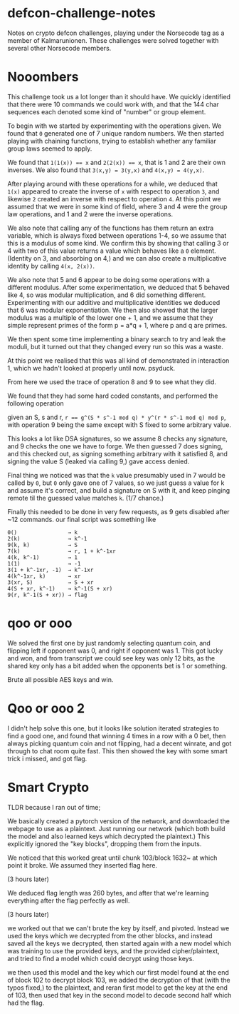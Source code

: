 # defcon-challenge-notes
Notes on crypto defcon challenges, playing under the Norsecode tag as a member of Kalmarunionen.
These challenges were solved together with several other Norsecode members.

# Nooombers
This challenge took us a lot longer than it should have. We quickly identified that there were 10 commands we could work with, and that the 144 char sequences each denoted some kind of "number" or group element.

To begin with we started by experimenting with the operations given. We found that `0` generated one of 7 unique random numbers.
We then started playing with chaining functions, trying to establish whether any familiar group laws seemed to apply.

We found that `1(1(x)) == x` and `2(2(x)) == x`, that is 1 and 2 are their own inverses. We also found that `3(x,y) = 3(y,x)` and `4(x,y) = 4(y,x)`. 

After playing around with these operations for a while, we deduced that `1(x)` appeared to create the inverse of `x` with respect to operation `3`, and likewise `2` created an inverse with respect to operation `4`. At this point we assumed that we were in some kind of field, where 3 and 4 were the group law operations, and 1 and 2 were the inverse operations.

We also note that calling any of the functions has them return an extra variable, which is always fixed between operations 1-4, so we assume that this is a modulus of some kind. We confirm this by showing that calling 3 or 4 with two of this value returns a value which behaves like a `0` element. (Identity on 3, and absorbing on 4,) and we can also create a multiplicative identity by calling `4(x, 2(x))`.

We also note that 5 and 6 appear to be doing some operations with a different modulus. After some experimentation, we deduced that 5 behaved like 4, so was modular multiplication, and 6 did something different. Experimenting with our additive and multiplicative identities we deduced that 6 was modular exponentiation. We then also showed that the larger modulus was a multiple of the lower one + 1, and we assume that they simple represent primes of the form p = a*q + 1, where p and q are primes.

We then spent some time implementing a binary search to try and leak the moduli, but it turned out that they changed every run so this was a waste.


At this point we realised that this was all kind of demonstrated in interaction 1, which we hadn't looked at properly until now. psyduck.


From here we used the trace of operation 8 and 9 to see what they did. 

We found that they had some hard coded constants, and performed the following operation

given an S, s and r, `r == g^(S * s^-1 mod q) * y^(r * s^-1 mod q) mod p`, with operation 9 being the same except with S fixed to some arbitrary value.

This looks a lot like DSA signatures, so we assume 8 checks any signature, and 9 checks the one we have to forge.
We then guessed 7 does signing, and this checked out, as signing something arbitrary with it satisfied 8, and signing the value S (leaked via calling 9,) gave access denied. 

Final thing we noticed was that the `k` value presumably used in 7 would be called by `0`, but  `0` only gave one of 7 values, so we just guess a value for k and assume it's correct, and build a signature on S with it, and keep pinging remote til the guessed value matches `k`. (1/7 chance.)

Finally this needed to be done in very few requests, as 9 gets disabled after ~12 commands. our final script was something like 
```
0()                → k
2(k)               → k^-1
9(k, k)            → S
7(k)               → r, 1 + k^-1xr
4(k, k^-1)         → 1
1(1)               → -1 
3(1 + k^-1xr, -1)  → k^-1xr
4(k^-1xr, k)       → xr
3(xr, S)           → S + xr
4(S + xr, k^-1)    → k^-1(S + xr)
9(r, k^-1(S + xr)) → flag
```


# qoo or ooo

We solved the first one by just randomly selecting quantum coin, and flipping left if opponent was 0, and right if opponent was 1. This got lucky and won, and from transcript we could see key was only 12 bits, as the shared key only has a bit added when the opponents bet is 1 or something.

Brute all possible AES keys and win.

# Qoo or ooo 2
I didn't help solve this one, but it looks like solution iterated strategies to find a good one, and found that winning 4 times in a row with a 0 bet, then always picking quantum coin and not flipping, had a decent winrate, and got through to chat room quite fast. This then showed the key with some smart trick i missed, and got flag.

# Smart Crypto
TLDR because I ran out of time;

We basically created a pytorch version of the network, and downloaded the webpage to use as a plaintext. Just running our network (which both build the model and also learned keys which decrypted the plaintext.) This explicitly ignored the "key blocks", dropping them from the inputs.

We noticed that this worked great until chunk 103/block 1632~ at which point it broke. We assumed they inserted flag here. 

(3 hours later)

We deduced flag length was 260 bytes, and after that we're learning everything after the flag perfectly as well.

(3 hours later)

we worked out that we can't brute the key by itself, and pivoted. Instead we used the keys which we decrypted from the other blocks, and instead saved all the keys we decrypted, then started again with a new model which was training to use the provided keys, and the provided cipher/plaintext, and tried to find a model which could decrypt using those keys.

we then used this model and the key which our first model found at the end of block 102 to decrypt block 103, we added the decryption of that (with the typos fixed,) to the plaintext, and reran first model to get the key at the end of 103, then used that key in the second model to decode second half which had the flag.
